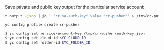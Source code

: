 Save private and public key output for the particular service account:

```sh
t output -json | jq '."cr-sa-auth-key".value."cr-pusher"' > /tmp/cr-pusher-auth-key.json
```

```sh
yc config profile create cr-pusher
```

```sh
$ yc config set service-account-key /tmp/cr-pusher-auth-key.json
$ yc config set cloud-id $YC_CLOUD_ID
$ yc config set folder-id $YC_FOLDER_ID
```
